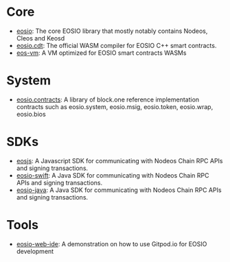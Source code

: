 # Core
- [eosio](../manuals/eos): The core EOSIO library that mostly notably contains Nodeos, Cleos and Keosd
- [eosio.cdt](../manuals/eosio.cdt): The official WASM compiler for EOSIO C++ smart contracts.
- [eos-vm](http://github.com/EOSIO/eos-vm): A VM optimized for EOSIO smart contracts WASMs

# System
- [eosio.contracts](../manuals/eosio.contracts): A library of block.one reference implementation contracts such as eosio.system, eosio.msig, eosio.token, eosio.wrap, eosio.bios

# SDKs
- [eosjs](../manuals/eosjs): A Javascript SDK for communicating with Nodeos Chain RPC APIs and signing transactions.
- [eosio-swift](http://eosio.github.io/eosio-swift): A Java SDK for communicating with Nodeos Chain RPC APIs and signing transactions.
- [eosio-java](http://eosio.github.io/eosio-java): A Java SDK for communicating with Nodeos Chain RPC APIs and signing transactions.

# Tools
- [eosio-web-ide](https://github.com/EOSIO/eosio-web-ide): A demonstration on how to use Gitpod.io for EOSIO development
